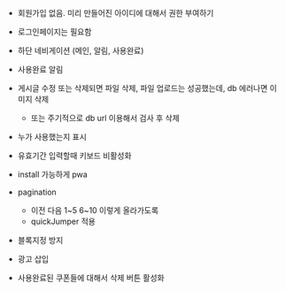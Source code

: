 - 회원가입 없음. 미리 만들어진 아이디에 대해서 권한 부여하기
- 로그인페이지는 필요함
- 하단 네비게이션 (메인, 알림, 사용완료)
- 사용완료 알림
- 게시글 수정 또는 삭제되면 파일 삭제, 파일 업로드는 성공했는데, db 에러나면 이미지 삭제
  - 또는 주기적으로 db url 이용해서 검사 후 삭제
- 누가 사용했는지 표시
- 유효기간 입력할때 키보드 비활성화
- install 가능하게 pwa
- pagination
  - 이전 다음 1~5 6~10 이렇게 올라가도록
  - quickJumper 적용
- 블록지정 방지

- 광고 삽입
- 사용완료된 쿠폰들에 대해서 삭제 버튼 활성화
